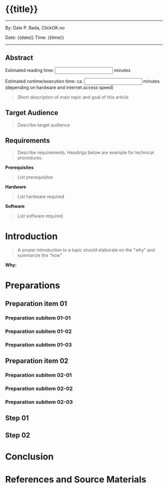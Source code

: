 # {{title}}
<hr>

By: Dale P. Bada, ClickOK.no<br>

Date: {{date}}
Time: {{time}}
 
<hr>

## Abstract
Estimated reading time: <input> minutes</input>

Estimated runtime/execution time: ca. <input> minutes</input> (depending on hardware and internet access speed)

> Short description of main topic and goal of this article

## Target Audience

> Describe target audience

## Requirements

> Describe requirements. Headings below are example for technical procedures.

**Prerequisites**
> List prerequisites
  

**Hardware**
> List hardware required

**Software**
> List software required

# Introduction
> A proper introduction to a topic should elaborate on the "why" and summarize the "how"

**Why:**


# Preparations


## Preparation item 01


### Preparation subitem 01-01


### Preparation subitem 01-02


### Preparation subitem 01-03


## Preparation item 02


### Preparation subitem 02-01


### Preparation subitem 02-02


### Preparation subitem 02-03


## Step 01


## Step 02 


# Conclusion

# References and Source Materials

